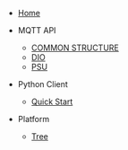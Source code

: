 
- [Home](/)

- MQTT API
  - [COMMON STRUCTURE](api/api_interface.md)
  - [DIO](api/api_dio.md)
  - [PSU](api/api_psu.md)

- Python Client
  - [Quick Start](pyc/quick.md)

- Platform
  - [Tree](platform/tree.md)

